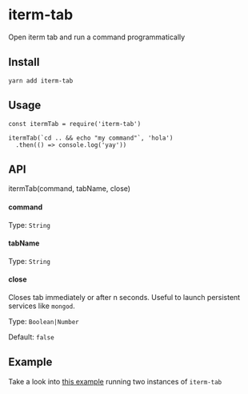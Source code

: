 # iterm-tab

Open iterm tab and run a command programmatically

## Install

```
yarn add iterm-tab
```

## Usage

```
const itermTab = require('iterm-tab')

itermTab(`cd .. && echo "my command"`, 'hola')
  .then(() => console.log('yay'))
```

## API

itermTab(command, tabName, close)

#### command

Type: `String`

#### tabName

Type: `String`

#### close

Closes tab immediately or after n seconds. Useful to launch persistent services like `mongod`.

Type: `Boolean|Number`

Default: `false`

## Example

Take a look into [this example](https://github.com/elrumordelaluz/iterm-tab/blob/master/test.js) running two instances of `iterm-tab`
